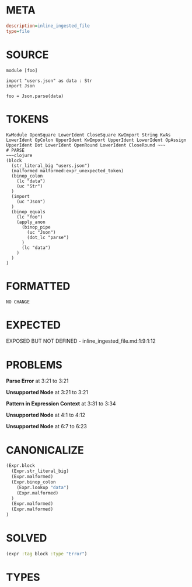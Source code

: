 # META
~~~ini
description=inline_ingested_file
type=file
~~~
# SOURCE
~~~roc
module [foo]

import "users.json" as data : Str
import Json

foo = Json.parse(data)
~~~
# TOKENS
~~~text
KwModule OpenSquare LowerIdent CloseSquare KwImport String KwAs LowerIdent OpColon UpperIdent KwImport UpperIdent LowerIdent OpAssign UpperIdent Dot LowerIdent OpenRound LowerIdent CloseRound ~~~
# PARSE
~~~clojure
(block
  (str_literal_big "users.json")
  (malformed malformed:expr_unexpected_token)
  (binop_colon
    (lc "data")
    (uc "Str")
  )
  (import
    (uc "Json")
  )
  (binop_equals
    (lc "foo")
    (apply_anon
      (binop_pipe
        (uc "Json")
        (dot_lc "parse")
      )
      (lc "data")
    )
  )
)
~~~
# FORMATTED
~~~roc
NO CHANGE
~~~
# EXPECTED
EXPOSED BUT NOT DEFINED - inline_ingested_file.md:1:9:1:12
# PROBLEMS
**Parse Error**
at 3:21 to 3:21

**Unsupported Node**
at 3:21 to 3:21

**Pattern in Expression Context**
at 3:31 to 3:34

**Unsupported Node**
at 4:1 to 4:12

**Unsupported Node**
at 6:7 to 6:23

# CANONICALIZE
~~~clojure
(Expr.block
  (Expr.str_literal_big)
  (Expr.malformed)
  (Expr.binop_colon
    (Expr.lookup "data")
    (Expr.malformed)
  )
  (Expr.malformed)
  (Expr.malformed)
)
~~~
# SOLVED
~~~clojure
(expr :tag block :type "Error")
~~~
# TYPES
~~~roc
~~~
